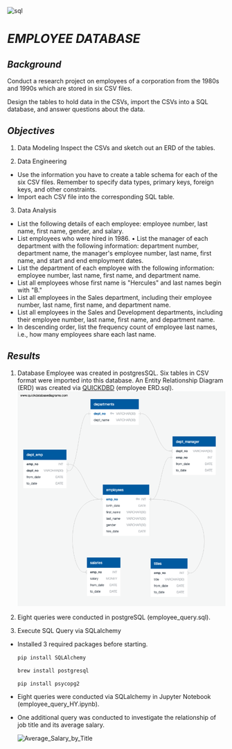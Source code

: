 ![sql](https://imgix.datadoghq.com/img/blog/monitor-azure-sql-databases-datadog/2016-azure-sql-integrations-1.png?fit=crop&w=1200&h=630)
# **_EMPLOYEE DATABASE_**
## **_Background_**
Conduct a research project on employees of a corporation from the 1980s and 1990s which are stored in six CSV files.

Design the tables to hold data in the CSVs, import the CSVs into a SQL database, and answer questions about the data. 
## **_Objectives_**
1. Data Modeling
Inspect the CSVs and sketch out an ERD of the tables. 

2. Data Engineering
* Use the information you have to create a table schema for each of the six CSV files. Remember to specify data types, primary keys, foreign keys, and other constraints.
* Import each CSV file into the corresponding SQL table.

3. Data Analysis
* List the following details of each employee: employee number, last name, first name, gender, and salary.
* List employees who were hired in 1986.
•	List the manager of each department with the following information: department number, department name, the manager's employee number, last name, first name, and start and end employment dates.
* List the department of each employee with the following information: employee number, last name, first name, and department name.
* List all employees whose first name is "Hercules" and last names begin with "B."
* List all employees in the Sales department, including their employee number, last name, first name, and department name.
* List all employees in the Sales and Development departments, including their employee number, last name, first name, and department name.
* In descending order, list the frequency count of employee last names, i.e., how many employees share each last name.

## **_Results_**
1. Database Employee was created in postgresSQL. Six tables in CSV format were imported into this database. An Entity Relationship Diagram (ERD) was created via [QUICKDBD](https://www.quickdatabasediagrams.com/) (employee ERD.sql).
![ERD](https://github.com/hanyang2019/Project_Employee_Data-_Base/blob/master/employee%20ERD.png?raw=true)

2. Eight queries were conducted in postgreSQL (employee_query.sql).

3. Execute SQL Query via SQLalchemy
* Installed 3 required packages before starting.
  ```
  pip install SQLAlchemy
  ```
  ```
  brew install postgresql
  ```
  ```
  pip install psycopg2
  ````
* Eight queries were conducted via SQLalchemy in Jupyter Notebook (employee_query_HY.ipynb).

* One additional query was conducted to investigate the relationship of job title and its average salary.

  ![Average_Salary_by_Title](https://github.com/hanyang2019/Project_Employee_Data-_Base/blob/master/Average_Salary_by_Title.png?raw=true)

